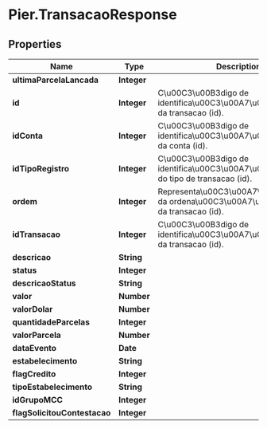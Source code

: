 # Pier.TransacaoResponse

## Properties
Name | Type | Description | Notes
------------ | ------------- | ------------- | -------------
**ultimaParcelaLancada** | **Integer** |  | [optional] 
**id** | **Integer** | C\u00C3\u00B3digo de identifica\u00C3\u00A7\u00C3\u00A3o da transacao (id). | [optional] 
**idConta** | **Integer** | C\u00C3\u00B3digo de identifica\u00C3\u00A7\u00C3\u00A3o da conta (id). | [optional] 
**idTipoRegistro** | **Integer** | C\u00C3\u00B3digo de identifica\u00C3\u00A7\u00C3\u00A3o do tipo de transacao (id). | [optional] 
**ordem** | **Integer** | Representa\u00C3\u00A7\u00C3\u00A3o da ordena\u00C3\u00A7\u00C3\u00A3o da transacao (id). | [optional] 
**idTransacao** | **Integer** | C\u00C3\u00B3digo de identifica\u00C3\u00A7\u00C3\u00A3o da transacao (id). | [optional] 
**descricao** | **String** |  | [optional] 
**status** | **Integer** |  | [optional] 
**descricaoStatus** | **String** |  | [optional] 
**valor** | **Number** |  | [optional] 
**valorDolar** | **Number** |  | [optional] 
**quantidadeParcelas** | **Integer** |  | [optional] 
**valorParcela** | **Number** |  | [optional] 
**dataEvento** | **Date** |  | [optional] 
**estabelecimento** | **String** |  | [optional] 
**flagCredito** | **Integer** |  | [optional] 
**tipoEstabelecimento** | **String** |  | [optional] 
**idGrupoMCC** | **Integer** |  | [optional] 
**flagSolicitouContestacao** | **Integer** |  | [optional] 


